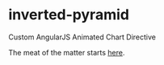 inverted-pyramid
================

Custom AngularJS Animated Chart Directive

The meat of the matter starts [here](https://github.com/micahbolen/inverted-pyramid/blob/gh-pages/app/js/directives.js#L12).
